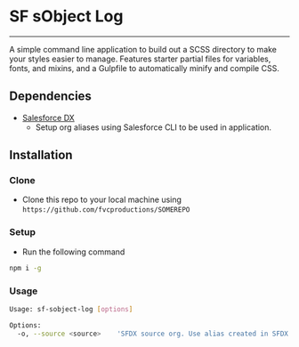 # SF sObject Log
---

A simple command line application to build out a SCSS directory to make your styles easier to manage. Features starter partial files for variables, fonts, and mixins, and a Gulpfile to automatically minify and compile CSS.

## Dependencies
* <a href="https://github.com/forcedotcom/cli">Salesforce DX</a>
  * Setup org aliases using Salesforce CLI to be used in application.

## Installation

### Clone

- Clone this repo to your local machine using `https://github.com/fvcproductions/SOMEREPO`

### Setup

- Run the following command

```bash
npm i -g
```

### Usage

```bash
Usage: sf-sobject-log [options]

Options:
  -o, --source <source>    'SFDX source org. Use alias created in SFDX CLI'
```
